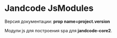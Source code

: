 
Jandcode JsModules 
==================

Версия документации: **<cm>prop name=project.version</cm>**

Модули js для построения spa для **jandcode-core2**.





